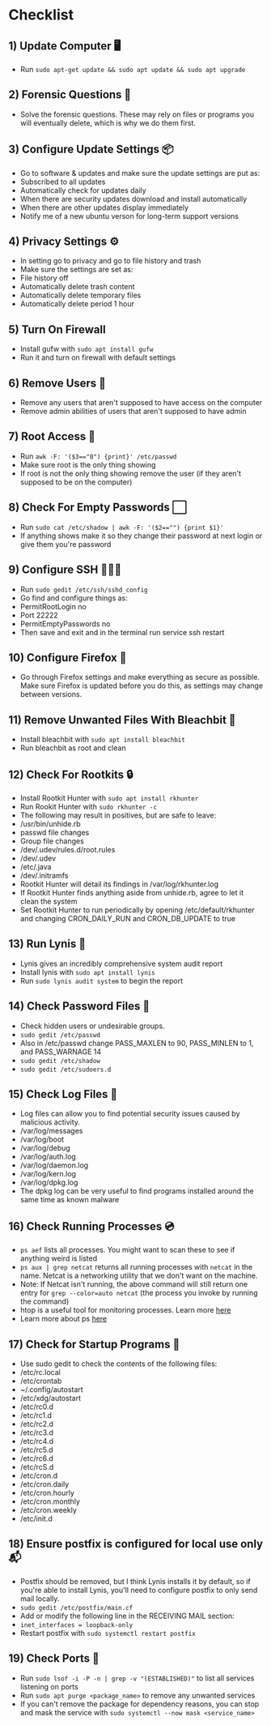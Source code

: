# Checklist

## 1) Update Computer 🖥️
* Run `sudo apt-get update && sudo apt update && sudo apt upgrade`

## 2) Forensic Questions 🔎

* Solve the forensic questions. These may rely on files or programs you will eventually delete, which is why we do them first.

## 3) Configure Update Settings 📦

* Go to software & updates and make sure the update settings are put as:
* Subscribed to all updates
* Automatically check for updates daily
* When there are security updates download and install automatically
* When there are other updates display immediately
* Notify me of a new ubuntu verson for long-term support versions

## 4) Privacy Settings ⚙️

* In setting go to privacy and go to file history and trash
* Make sure the settings are set as:
* File history off
* Automatically delete trash content
* Automatically delete temporary files
* Automatically delete period 1 hour

## 5) Turn On Firewall

* Install gufw with `sudo apt install gufw`
* Run it and turn on firewall with default settings

## 6) Remove Users 👤

* Remove any users that aren't supposed to have access on the computer
* Remove admin abilities of users that aren't supposed to have admin

## 7) Root Access 🚫

* Run `awk -F: '($3=="0") {print}' /etc/passwd`
* Make sure root is the only thing showing
* If root is not the only thing showing remove the user (if they aren't supposed to be on the computer)

## 8) Check For Empty Passwords ⬜

* Run `sudo cat /etc/shadow | awk -F: '($2=="") {print $1}'`
* If anything shows make it so they change their password at next login or give them you're password

## 9) Configure SSH 👨🏻‍💻

* Run `sudo gedit /etc/ssh/sshd_config`
* Go find and configure things as:
* PermitRootLogin no
* Port 22222
* PermitEmptyPasswords no
* Then save and exit and in the terminal run service ssh restart

## 10) Configure Firefox 🦊

* Go through Firefox settings and make everything as secure as possible. Make sure Firefox is updated before you do this, as settings may change between versions. 

## 11) Remove Unwanted Files With Bleachbit 🧹

* Install bleachbit with `sudo apt install bleachbit`
* Run bleachbit as root and clean

## 12) Check For Rootkits 🔒

* Install Rootkit Hunter with `sudo apt install rkhunter`
* Run Rookit Hunter with `sudo rkhunter -c`
* The following may result in positives, but are safe to leave:
* /usr/bin/unhide.rb
* passwd file changes
* Group file changes
* /dev/.udev/rules.d/root.rules
* /dev/.udev
* /etc/.java
* /dev/.initramfs
* Rootkit Hunter will detail its findings in /var/log/rkhunter.log
* If Rootkit Hunter finds anything aside from unhide.rb, agree to let it clean the system
* Set Rootkit Hunter to run periodically by opening /etc/default/rkhunter and changing CRON_DAILY_RUN and CRON_DB_UPDATE to true

## 13) Run Lynis 📝

* Lynis gives an incredibly comprehensive system audit report
* Install lynis with `sudo apt install lynis`
* Run `sudo lynis audit system` to begin the report

## 14) Check Password Files 🔑

* Check hidden users or undesirable groups.
* `sudo gedit /etc/passwd`
* Also in /etc/passwd change PASS_MAXLEN to 90, PASS_MINLEN to 1, and PASS_WARNAGE 14
* `sudo gedit /etc/shadow`
* `sudo gedit /etc/sudoers.d`

## 15) Check Log Files 📄

* Log files can allow you to find potential security issues caused by malicious activity.
* /var/log/messages
* /var/log/boot
* /var/log/debug
* /var/log/auth.log
* /var/log/daemon.log
* /var/log/kern.log
* /var/log/dpkg.log
* The dpkg log can be very useful to find programs installed around the same time as known malware

## 16) Check Running Processes 💿

* `ps aef` lists all processes. You might want to scan these to see if anything weird is listed
* `ps aux | grep netcat` returns all running processes with `netcat` in the name. Netcat is a networking utility that we don't want on the machine.
* Note: If Netcat isn't running, the above command will still return one entry for `grep --color=auto netcat` (the process you invoke by running the command)
* htop is a useful tool for monitoring processes. Learn more [here](https://www.tecmint.com/htop-cpu-monitoring-tool-in-linux/)
* Learn more about ps [here](https://www.computernetworkingnotes.com/linux-tutorials/ps-aux-command-and-ps-command-explained.html)

## 17) Check for Startup Programs 🚀

* Use sudo gedit <file name> to check the contents of the following files:
* /etc/rc.local
* /etc/crontab
* ~/.config/autostart
* /etc/xdg/autostart
* /etc/rc0.d
* /etc/rc1.d
* /etc/rc2.d
* /etc/rc3.d
* /etc/rc4.d
* /etc/rc5.d
* /etc/rc6.d
* /etc/rcS.d
* /etc/cron.d
* /etc/cron.daily
* /etc/cron.hourly
* /etc/cron.monthly
* /etc/cron.weekly
* /etc/init.d

## 18) Ensure postfix is configured for local use only 📬

* Postfix should be removed, but I think Lynis installs it by default, so if you're able to install Lynis, you'll need to configure postfix to only send mail locally.
* `sudo gedit /etc/postfix/main.cf`
* Add or modify the following line in the RECEIVING MAIL section:
* `inet_interfaces = loopback-only`
* Restart postfix with `sudo systemctl restart postfix`

## 19) Check Ports 🚤

* Run `sudo lsof -i -P -n | grep -v "(ESTABLISHED)"` to list all services listening on ports
* Run `sudo apt purge <package_name>` to remove any unwanted services
* If you can't remove the package for dependency reasons, you can stop and mask the service with `sudo systemctl --now mask <service_name>`
